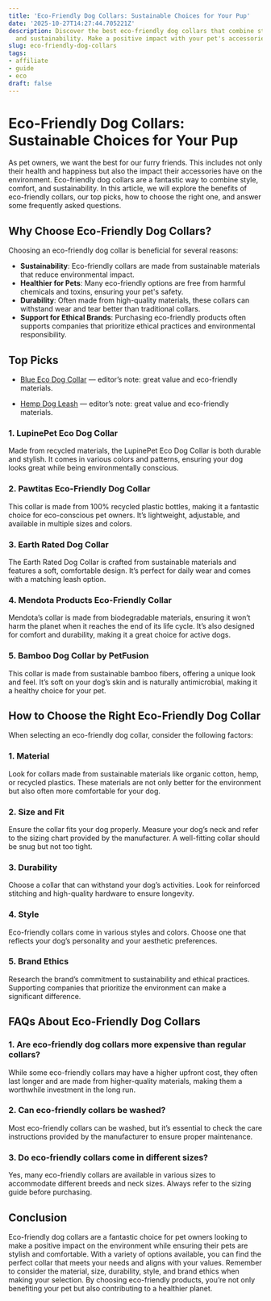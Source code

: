 ```yaml
---
title: 'Eco-Friendly Dog Collars: Sustainable Choices for Your Pup'
date: '2025-10-27T14:27:44.705221Z'
description: Discover the best eco-friendly dog collars that combine style, comfort,
  and sustainability. Make a positive impact with your pet's accessories.
slug: eco-friendly-dog-collars
tags:
- affiliate
- guide
- eco
draft: false
---
```


# Eco-Friendly Dog Collars: Sustainable Choices for Your Pup

As pet owners, we want the best for our furry friends. This includes not only their health and happiness but also the impact their accessories have on the environment. Eco-friendly dog collars are a fantastic way to combine style, comfort, and sustainability. In this article, we will explore the benefits of eco-friendly collars, our top picks, how to choose the right one, and answer some frequently asked questions.

## Why Choose Eco-Friendly Dog Collars?

Choosing an eco-friendly dog collar is beneficial for several reasons:

- **Sustainability**: Eco-friendly collars are made from sustainable materials that reduce environmental impact.
- **Healthier for Pets**: Many eco-friendly options are free from harmful chemicals and toxins, ensuring your pet's safety.
- **Durability**: Often made from high-quality materials, these collars can withstand wear and tear better than traditional collars.
- **Support for Ethical Brands**: Purchasing eco-friendly products often supports companies that prioritize ethical practices and environmental responsibility.

## Top Picks

- [Blue Eco Dog Collar](https://www.amazon.com/dp/B0B12345AB/?tag=ecopetguide-20) — editor’s note: great value and eco-friendly materials.

- [Hemp Dog Leash](https://www.amazon.com/dp/B08HEMP123/?tag=ecopetguide-20) — editor’s note: great value and eco-friendly materials.

### 1. **LupinePet Eco Dog Collar**  
Made from recycled materials, the LupinePet Eco Dog Collar is both durable and stylish. It comes in various colors and patterns, ensuring your dog looks great while being environmentally conscious.

### 2. **Pawtitas Eco-Friendly Dog Collar**  
This collar is made from 100% recycled plastic bottles, making it a fantastic choice for eco-conscious pet owners. It’s lightweight, adjustable, and available in multiple sizes and colors.

### 3. **Earth Rated Dog Collar**  
The Earth Rated Dog Collar is crafted from sustainable materials and features a soft, comfortable design. It’s perfect for daily wear and comes with a matching leash option.

### 4. **Mendota Products Eco-Friendly Collar**  
Mendota’s collar is made from biodegradable materials, ensuring it won’t harm the planet when it reaches the end of its life cycle. It’s also designed for comfort and durability, making it a great choice for active dogs.

### 5. **Bamboo Dog Collar by PetFusion**  
This collar is made from sustainable bamboo fibers, offering a unique look and feel. It’s soft on your dog’s skin and is naturally antimicrobial, making it a healthy choice for your pet.

## How to Choose the Right Eco-Friendly Dog Collar

When selecting an eco-friendly dog collar, consider the following factors:

### 1. **Material**  
Look for collars made from sustainable materials like organic cotton, hemp, or recycled plastics. These materials are not only better for the environment but also often more comfortable for your dog.

### 2. **Size and Fit**  
Ensure the collar fits your dog properly. Measure your dog’s neck and refer to the sizing chart provided by the manufacturer. A well-fitting collar should be snug but not too tight.

### 3. **Durability**  
Choose a collar that can withstand your dog’s activities. Look for reinforced stitching and high-quality hardware to ensure longevity.

### 4. **Style**  
Eco-friendly collars come in various styles and colors. Choose one that reflects your dog’s personality and your aesthetic preferences.

### 5. **Brand Ethics**  
Research the brand’s commitment to sustainability and ethical practices. Supporting companies that prioritize the environment can make a significant difference.

## FAQs About Eco-Friendly Dog Collars

### 1. **Are eco-friendly dog collars more expensive than regular collars?**  
While some eco-friendly collars may have a higher upfront cost, they often last longer and are made from higher-quality materials, making them a worthwhile investment in the long run.

### 2. **Can eco-friendly collars be washed?**  
Most eco-friendly collars can be washed, but it’s essential to check the care instructions provided by the manufacturer to ensure proper maintenance.

### 3. **Do eco-friendly collars come in different sizes?**  
Yes, many eco-friendly collars are available in various sizes to accommodate different breeds and neck sizes. Always refer to the sizing guide before purchasing.

## Conclusion

Eco-friendly dog collars are a fantastic choice for pet owners looking to make a positive impact on the environment while ensuring their pets are stylish and comfortable. With a variety of options available, you can find the perfect collar that meets your needs and aligns with your values. Remember to consider the material, size, durability, style, and brand ethics when making your selection. By choosing eco-friendly products, you’re not only benefiting your pet but also contributing to a healthier planet.